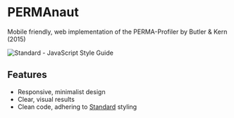 # PERMAnaut
Mobile friendly, web implementation of the PERMA-Profiler by Butler & Kern (2015)

![Standard - JavaScript Style Guide](https://img.shields.io/badge/code%20style-standard-brightgreen.svg)


## Features
* Responsive, minimalist design
* Clear, visual results
* Clean code, adhering to [Standard](https://github.com/feross/standard) styling

